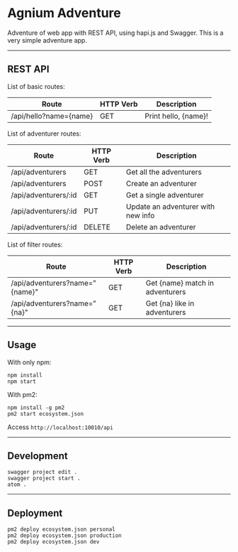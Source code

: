 Agnium Adventure
================

Adventure of web app with REST API, using hapi.js and Swagger. This is a very simple adventure app.

*  *  *  *  *  *  *  *  *  *  *  *  *  *  *  *  *  *  *  *

REST API
--------

List of basic routes:

| Route                  | HTTP Verb | Description
|------------------------|-----------|---------------------
| /api/hello?name={name} | GET       | Print hello, {name}!

List of adventurer routes:

| Route                | HTTP Verb | Description
|----------------------|-----------|-----------------------------------
| /api/adventurers     | GET       | Get all the adventurers
| /api/adventurers     | POST      | Create an adventurer
| /api/adventurers/:id | GET       | Get a single adventurer
| /api/adventurers/:id | PUT       | Update an adventurer with new info
| /api/adventurers/:id | DELETE    | Delete an adventurer

List of filter routes:

| Route                           | HTTP Verb | Description
|---------------------------------|-----------|--------------------------------
| /api/adventurers?name="{name}"  | GET       | Get {name} match in adventurers
| /api/adventurers?name="{na}"    | GET       | Get {na} like in adventurers

*  *  *  *  *  *  *  *  *  *  *  *  *  *  *  *  *  *  *  *

Usage
-----

With only npm:

```
npm install
npm start
```

With pm2:

```
npm install -g pm2
pm2 start ecosystem.json
```

Access `http://localhost:10010/api`

*  *  *  *  *  *  *  *  *  *  *  *  *  *  *  *  *  *  *  *

Development
-----------

```
swagger project edit .
swagger project start .
atom .
```

*  *  *  *  *  *  *  *  *  *  *  *  *  *  *  *  *  *  *  *

Deployment
----------

```
pm2 deploy ecosystem.json personal
pm2 deploy ecosystem.json production
pm2 deploy ecosystem.json dev
```
